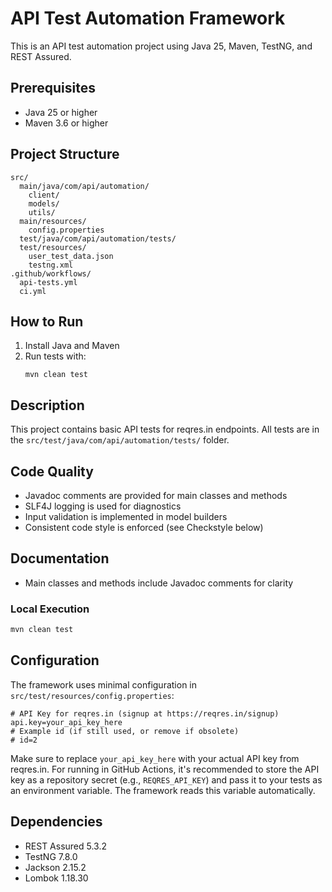 # API Test Automation Framework

This is an API test automation project using Java 25, Maven, TestNG, and REST Assured.

## Prerequisites

- Java 25 or higher
- Maven 3.6 or higher

## Project Structure

```
src/
  main/java/com/api/automation/
    client/
    models/
    utils/
  main/resources/
    config.properties
  test/java/com/api/automation/tests/
  test/resources/
    user_test_data.json
    testng.xml
.github/workflows/
  api-tests.yml
  ci.yml
```

## How to Run

1. Install Java and Maven
2. Run tests with:
   ```
   mvn clean test
   ```

## Description

This project contains basic API tests for reqres.in endpoints. All tests are in the `src/test/java/com/api/automation/tests/` folder.

## Code Quality

- Javadoc comments are provided for main classes and methods
- SLF4J logging is used for diagnostics
- Input validation is implemented in model builders
- Consistent code style is enforced (see Checkstyle below)

## Documentation

- Main classes and methods include Javadoc comments for clarity

### Local Execution

```bash
mvn clean test
```

## Configuration

The framework uses minimal configuration in `src/test/resources/config.properties`:

```properties
# API Key for reqres.in (signup at https://reqres.in/signup)
api.key=your_api_key_here
# Example id (if still used, or remove if obsolete)
# id=2
```

Make sure to replace `your_api_key_here` with your actual API key from reqres.in.
For running in GitHub Actions, it's recommended to store the API key as a repository secret (e.g., `REQRES_API_KEY`) and pass it to your tests as an environment variable. The framework reads this variable automatically.

## Dependencies

- REST Assured 5.3.2
- TestNG 7.8.0
- Jackson 2.15.2
- Lombok 1.18.30
